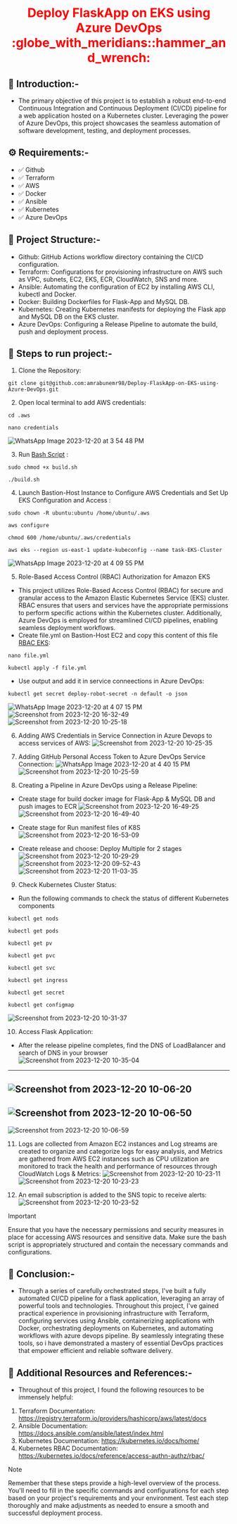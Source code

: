 <div align="center">
  <h1 style="color: red;">Deploy FlaskApp on EKS using Azure DevOps :globe_with_meridians::hammer_and_wrench:</h1>
</div>

## :star2: Introduction:-
- The primary objective of this project is to establish a robust end-to-end Continuous Integration and Continuous Deployment (CI/CD) pipeline for a web application hosted on a Kubernetes cluster. Leveraging the power of Azure DevOps, this project showcases the seamless automation of software development, testing, and deployment processes.

## :gear: Requirements:-
- :white_check_mark: Github
- :white_check_mark: Terraform
- :white_check_mark: AWS
- :white_check_mark: Docker 
- :white_check_mark: Ansible
- :white_check_mark: Kubernetes
- :white_check_mark: Azure DevOps

## :scroll: Project Structure:-
- Github: GitHub Actions workflow directory containing the CI/CD configuration.
- Terraform: Configurations for provisioning infrastructure on AWS such as VPC, subnets, EC2, EKS, ECR, CloudWatch, SNS and more.
- Ansible: Automating the configuration of EC2 by installing AWS CLI, kubectl and Docker.
- Docker: Building Dockerfiles for Flask-App and MySQL DB.
- Kubernetes: Creating Kubernetes manifests for deploying the Flask app and MySQL DB on the EKS cluster.
- Azure DevOps: Configuring a Release Pipeline to automate the build, push and deployment process.

## :diamond_shape_with_a_dot_inside: Steps to run project:-
1. Clone the Repository:
```
git clone git@github.com:amrabunemr98/Deploy-FlaskApp-on-EKS-using-Azure-DevOps.git
```
2. Open local terminal to add AWS credentials:
```
cd .aws
```
```
nano credentials
```
![WhatsApp Image 2023-12-20 at 3 54 48 PM](https://github.com/amrabunemr98/Deploy-FlaskApp-on-EKS-using-Azure-DevOps/assets/128842547/1926b45c-c077-422e-bd83-103b6c6111bd)

3. Run [Bash Script](https://github.com/amrabunemr98/Deploy-FlaskApp-on-EKS-using-Azure-DevOps/blob/main/build.sh) :
```
sudo chmod +x build.sh
```
```
./build.sh
```
4. Launch Bastion-Host Instance to Configure AWS Credentials and Set Up EKS Configuration and Access :
```
sudo chown -R ubuntu:ubuntu /home/ubuntu/.aws
```
```
aws configure
```
```
chmod 600 /home/ubuntu/.aws/credentials
```
```
aws eks --region us-east-1 update-kubeconfig --name task-EKS-Cluster
```
![WhatsApp Image 2023-12-20 at 4 09 55 PM](https://github.com/amrabunemr98/Deploy-FlaskApp-on-EKS-using-Azure-DevOps/assets/128842547/00b5afd7-fa73-4c61-b4c3-5d61d9a39796)

5. Role-Based Access Control (RBAC) Authorization for Amazon EKS
- This project utilizes Role-Based Access Control (RBAC) for secure and granular access to the Amazon Elastic Kubernetes Service (EKS) cluster. RBAC ensures that users and services have the appropriate permissions to perform specific actions within the Kubernetes cluster. Additionally, Azure DevOps is employed for streamlined CI/CD pipelines, enabling seamless deployment workflows.
- Create file.yml on Bastion-Host EC2 and copy this content of this file [RBAC EKS](https://github.com/amrabunemr98/Deploy-FlaskApp-on-EKS-using-Azure-DevOps/blob/main/Access-EKS.yml):
```
nano file.yml
``` 
```
kubectl apply -f file.yml
```
- Use output and add it in service conneections in Azure DevOps:
```
kubectl get secret deploy-robot-secret -n default -o json
```
 ![WhatsApp Image 2023-12-20 at 4 07 15 PM](https://github.com/amrabunemr98/Deploy-FlaskApp-on-EKS-using-Azure-DevOps/assets/128842547/9d43629f-6720-4a28-85cc-73b33098bdf9)
 ![Screenshot from 2023-12-20 16-32-49](https://github.com/amrabunemr98/Deploy-FlaskApp-on-EKS-using-Azure-DevOps/assets/128842547/4094f0a4-2aa8-433f-b420-42233e2dea69)
 ![Screenshot from 2023-12-20 10-25-18](https://github.com/amrabunemr98/Deploy-FlaskApp-on-EKS-using-Azure-DevOps/assets/128842547/9499d2ba-7b60-44a9-a159-de2d91f70f76)

 6. Adding AWS Credentials in Service Connection in Azure Devops to access services of AWS:
![Screenshot from 2023-12-20 10-25-35](https://github.com/amrabunemr98/Deploy-FlaskApp-on-EKS-using-Azure-DevOps/assets/128842547/e2d54cb7-c21a-4c6f-9a85-bd3d26db698a)

7. Adding GitHub Personal Access Token to Azure DevOps Service Connection:
![WhatsApp Image 2023-12-20 at 4 40 15 PM](https://github.com/amrabunemr98/Deploy-FlaskApp-on-EKS-using-Azure-DevOps/assets/128842547/15722c5d-2758-4b05-81de-9858c7db1c74)
![Screenshot from 2023-12-20 10-25-59](https://github.com/amrabunemr98/Deploy-FlaskApp-on-EKS-using-Azure-DevOps/assets/128842547/b218d708-eac2-4a9e-955c-27c1a8e09fd2)

8. Creating a Pipeline in Azure DevOps using a Release Pipeline:
- Create stage for build docker image for Flask-App & MySQL DB and push images to ECR
![Screenshot from 2023-12-20 16-49-25](https://github.com/amrabunemr98/Deploy-FlaskApp-on-EKS-using-Azure-DevOps/assets/128842547/fe6c4a43-a9e8-455f-971b-b4742ab4da01)
![Screenshot from 2023-12-20 16-49-40](https://github.com/amrabunemr98/Deploy-FlaskApp-on-EKS-using-Azure-DevOps/assets/128842547/b426e972-5815-44db-aa2e-d015cad05172)

- Create stage for Run manifest files of K8S
![Screenshot from 2023-12-20 16-53-09](https://github.com/amrabunemr98/Deploy-FlaskApp-on-EKS-using-Azure-DevOps/assets/128842547/a3ba55fa-9b69-46fa-bc64-15ebba8178b5)

- Create release and choose: Deploy Multiple for 2 stages
![Screenshot from 2023-12-20 10-29-29](https://github.com/amrabunemr98/Deploy-FlaskApp-on-EKS-using-Azure-DevOps/assets/128842547/b69170bd-370f-4895-af8e-192bd4f46a15)
![Screenshot from 2023-12-20 09-52-43](https://github.com/amrabunemr98/Deploy-FlaskApp-on-EKS-using-Azure-DevOps/assets/128842547/97698c00-712d-4c18-9201-32065d66b7fe)
![Screenshot from 2023-12-20 11-03-35](https://github.com/amrabunemr98/Deploy-FlaskApp-on-EKS-using-Azure-DevOps/assets/128842547/d2b83039-60e3-4a3d-9bfc-d0b7e4451b70)

9. Check Kubernetes Cluster Status:
- Run the following commands to check the status of different Kubernetes components
```
kubectl get nods
```
```
kubectl get pods
```
```
kubectl get pv
```
```
kubectl get pvc
```
```
kubectl get svc
```
```
kubectl get ingress
```
```
kubectl get secret
```
```
kubectl get configmap
```
![Screenshot from 2023-12-20 10-31-37](https://github.com/amrabunemr98/Deploy-FlaskApp-on-EKS-using-Azure-DevOps/assets/128842547/37f40315-1659-4f08-a130-0e9b4b134259)

10. Access Flask Application:
- After the release pipeline completes, find the DNS of LoadBalancer and search of DNS in your browser
![Screenshot from 2023-12-20 10-35-04](https://github.com/amrabunemr98/Deploy-FlaskApp-on-EKS-using-Azure-DevOps/assets/128842547/86f09575-21a6-4ff4-a955-caf3330deba7)
------------------------------------------------------------------------
![Screenshot from 2023-12-20 10-06-20](https://github.com/amrabunemr98/Deploy-FlaskApp-on-EKS-using-Azure-DevOps/assets/128842547/389e2fd5-f8fa-404c-91a7-4706d5215d02)
----------------------------------------------------
![Screenshot from 2023-12-20 10-06-50](https://github.com/amrabunemr98/Deploy-FlaskApp-on-EKS-using-Azure-DevOps/assets/128842547/f3241c5d-1b28-466c-8969-694d7f87a358)
--------------------------------------------------
![Screenshot from 2023-12-20 10-06-59](https://github.com/amrabunemr98/Deploy-FlaskApp-on-EKS-using-Azure-DevOps/assets/128842547/408fbbcc-23ad-4f26-824a-0424a2268b7a)

11. Logs are collected from Amazon EC2 instances and Log streams are created to organize and categorize logs for easy analysis, and Metrics are gathered from AWS EC2 instances such as CPU utilization are monitored to track the health and performance of resources through CloudWatch Logs & Metrics:
![Screenshot from 2023-12-20 10-23-11](https://github.com/amrabunemr98/Deploy-FlaskApp-on-EKS-using-Azure-DevOps/assets/128842547/491d50e2-4497-453c-a945-d9cadc512497)
![Screenshot from 2023-12-20 10-23-23](https://github.com/amrabunemr98/Deploy-FlaskApp-on-EKS-using-Azure-DevOps/assets/128842547/07b721a4-a265-4692-9e92-423c77ae17d6)

12. An email subscription is added to the SNS topic to receive alerts:
![Screenshot from 2023-12-20 10-23-52](https://github.com/amrabunemr98/Deploy-FlaskApp-on-EKS-using-Azure-DevOps/assets/128842547/f91f056c-aec5-49ec-a82e-74b9b514d1a4)

> [!IMPORTANT]
> Ensure that you have the necessary permissions and security measures in place for accessing AWS resources and sensitive data.
> Make sure the bash script is appropriately structured and contain the necessary commands and configurations.

## :rocket: Conclusion:-
- Through a series of carefully orchestrated steps, I've built a fully automated CI/CD pipeline for a flask application, leveraging an array of powerful tools and technologies. Throughout this project, I've gained practical experience in provisioning infrastructure with Terraform, configuring services using Ansible, containerizing applications with Docker, orchestrating deployments on Kubernetes, and automating workflows with azure devops pipeline. By seamlessly integrating these tools, so i have demonstrated a mastery of essential DevOps practices that empower efficient and reliable software delivery.

## :open_book: Additional Resources and References:-
- Throughout of this project, I found the following resources to be immensely helpful:
1. Terraform Documentation: https://registry.terraform.io/providers/hashicorp/aws/latest/docs
2. Ansible Documentation: https://docs.ansible.com/ansible/latest/index.html
3. Kubernetes Documentation: https://kubernetes.io/docs/home/
4. Kubernetes RBAC Documentation: https://kubernetes.io/docs/reference/access-authn-authz/rbac/

> [!NOTE]
> Remember that these steps provide a high-level overview of the process. You'll need to fill in the specific commands and configurations for each step based on your project's requirements and your environment. Test each step thoroughly and make adjustments as needed to ensure a smooth and successful deployment process.





